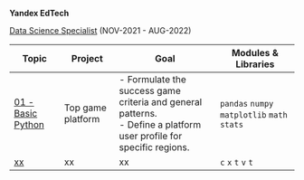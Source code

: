  **Yandex EdTech**
 
[Data Science Specialist](https://praktikum.yandex.ru/data-scientist) (NOV-2021 - AUG-2022)

| Topic | Project | Goal | Modules & Libraries |
| ----------- | ----- | ----------- | ---------- | 
| [01 - Basic Python](https://github.com/Ivan-Bebeshko/Yandex_Practicum/blob/6a5f5586e3de85277d28a3d1779e9928060482ff/01_basic_python/01_basic_python.ipynb) | Top game platform | - Formulate  the success game criteria and general patterns.<br />- Define a platform user profile for specific regions. | `pandas` `numpy` `matplotlib` `math` `stats` |
| [xx]() | xx | xx | `c` `x` `t` `v` `t` |
